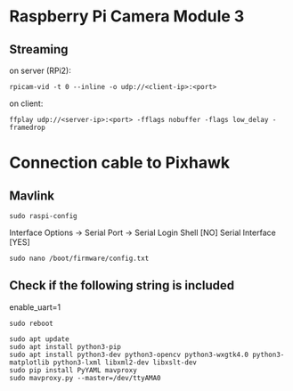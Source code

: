 # Raspberry Pi Camera Module 3
## Streaming
on server (RPi2):
```
rpicam-vid -t 0 --inline -o udp://<client-ip>:<port>
```
on client:
```
ffplay udp://<server-ip>:<port> -fflags nobuffer -flags low_delay -framedrop
```
# Connection cable to Pixhawk
## Mavlink
```
sudo raspi-config
```
Interface Options -> Serial Port -> Serial Login Shell [NO] Serial Interface [YES]
```
sudo nano /boot/firmware/config.txt
```
## Check if the following string is included
enable_uart=1
```
sudo reboot
```
```
sudo apt update
sudo apt install python3-pip
sudo apt install python3-dev python3-opencv python3-wxgtk4.0 python3-matplotlib python3-lxml libxml2-dev libxslt-dev
sudo pip install PyYAML mavproxy
sudo mavproxy.py --master=/dev/ttyAMA0
```
